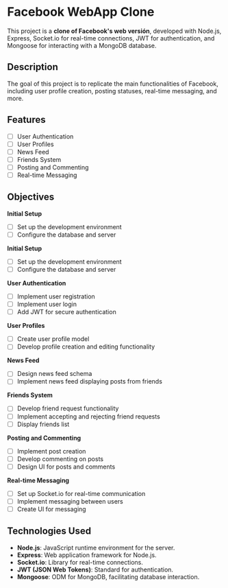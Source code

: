 # Facebook WebApp Clone

This project is a **clone of Facebook's web versión**, developed with Node.js, Express, Socket.io for real-time connections, JWT for authentication, and Mongoose for interacting with a MongoDB database.

## Description

The goal of this project is to replicate the main functionalities of Facebook, including user profile creation, posting statuses, real-time messaging, and more.

## Features

- [ ] User Authentication
- [ ] User Profiles
- [ ] News Feed
- [ ] Friends System
- [ ] Posting and Commenting
- [ ] Real-time Messaging

## Objectives

  **Initial Setup**
  - [ ] Set up the development environment
  - [ ] Configure the database and server
  
  **Initial Setup**
  - [ ] Set up the development environment
  - [ ] Configure the database and server
  
  **User Authentication**
  - [ ] Implement user registration
  - [ ] Implement user login
  - [ ] Add JWT for secure authentication
  
  **User Profiles**
  - [ ] Create user profile model
  - [ ] Develop profile creation and editing functionality
  
  **News Feed**
  - [ ] Design news feed schema
  - [ ] Implement news feed displaying posts from friends
  
  **Friends System**
  - [ ] Develop friend request functionality
  - [ ] Implement accepting and rejecting friend requests
  - [ ] Display friends list
  
  **Posting and Commenting**
  - [ ] Implement post creation
  - [ ] Develop commenting on posts
  - [ ] Design UI for posts and comments
  
  **Real-time Messaging**
  - [ ] Set up Socket.io for real-time communication
  - [ ] Implement messaging between users
  - [ ] Create UI for messaging

## Technologies Used

- **Node.js**: JavaScript runtime environment for the server.
- **Express**: Web application framework for Node.js.
- **Socket.io**: Library for real-time connections.
- **JWT (JSON Web Tokens)**: Standard for authentication.
- **Mongoose**: ODM for MongoDB, facilitating database interaction.